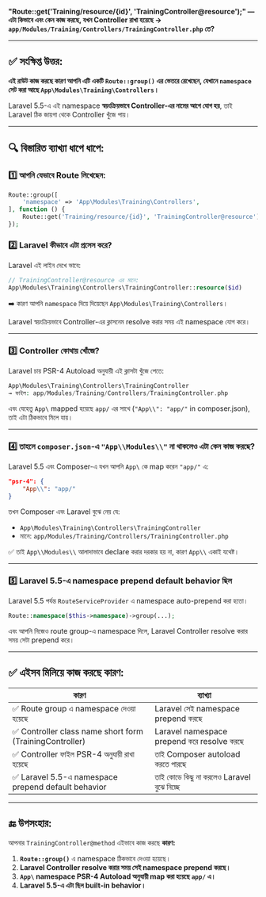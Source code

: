 
**"Route::get('Training/resource/{id}', 'TrainingController\@resource');" — এটা কিভাবে এবং কেন কাজ করছে, যখন Controller রাখা হয়েছে → `app/Modules/Training/Controllers/TrainingController.php` তে?**

---

## ✅ সংক্ষিপ্ত উত্তর:

**এই রাউট কাজ করছে কারণ আপনি এটি একটি `Route::group()` এর ভেতরে রেখেছেন, যেখানে `namespace` সেট করা আছে `App\Modules\Training\Controllers`।**

Laravel 5.5-এ এই namespace **স্বয়ংক্রিয়ভাবে Controller-এর নামের আগে যোগ হয়**, তাই Laravel ঠিক জায়গা থেকে Controller খুঁজে পায়।

---

## 🔍 বিস্তারিত ব্যাখ্যা ধাপে ধাপে:

### 1️⃣ আপনি যেভাবে Route লিখেছেন:

```php
Route::group([
    'namespace' => 'App\Modules\Training\Controllers',
], function () {
    Route::get('Training/resource/{id}', 'TrainingController@resource');
});
```

### 2️⃣ Laravel কীভাবে এটা প্রসেস করে?

Laravel এই লাইন দেখে ভাবে:

```php
// TrainingController@resource এর মানে:
App\Modules\Training\Controllers\TrainingController::resource($id)
```

➡️ কারণ আপনি `namespace` দিয়ে দিয়েছেন `App\Modules\Training\Controllers`।

Laravel স্বয়ংক্রিয়ভাবে Controller-এর ক্লাসনেম resolve করার সময় এই namespace যোগ করে।

---

### 3️⃣ Controller কোথায় খোঁজে?

Laravel চায় PSR-4 Autoload অনুযায়ী এই ক্লাসটা খুঁজে পেতে:

```php
App\Modules\Training\Controllers\TrainingController
→ ফাইল: app/Modules/Training/Controllers/TrainingController.php
```

এবং যেহেতু `App\` mapped হয়েছে `app/` এর সাথে (`"App\\": "app/"` in composer.json), তাই এটা ঠিকভাবে মিলে যায়।

---

### 4️⃣ তাহলে `composer.json`-এ `"App\\Modules\\"` না থাকলেও এটা কেন কাজ করছে?

Laravel 5.5 এবং Composer-এ যখন আপনি `App\` কে map করেন `"app/"` এ:

```json
"psr-4": {
    "App\\": "app/"
}
```

তখন Composer এবং Laravel বুঝে নেয় যে:

* `App\Modules\Training\Controllers\TrainingController`
* মানে: `app/Modules/Training/Controllers/TrainingController.php`

✅ তাই `App\\Modules\\` আলাদাভাবে declare করার দরকার হয় না, কারণ `App\\` একাই যথেষ্ট।

---

### 5️⃣ Laravel 5.5-এ namespace prepend default behavior ছিল

Laravel 5.5 পর্যন্ত `RouteServiceProvider` এ namespace auto-prepend করা হতো।

```php
Route::namespace($this->namespace)->group(...);
```

এবং আপনি নিজেও route group-এ namespace দিলে, Laravel Controller resolve করার সময় সেটা prepend করে।

---

## ✅ এইসব মিলিয়ে কাজ করছে কারণ:

| কারণ                                                    | ব্যাখ্যা                                   |
| ------------------------------------------------------- | ------------------------------------------ |
| ✅ Route group এ namespace দেওয়া হয়েছে                   | Laravel সেই namespace prepend করছে         |
| ✅ Controller class name short form (TrainingController) | Laravel namespace prepend করে resolve করছে |
| ✅ Controller ফাইল PSR-4 অনুযায়ী রাখা হয়েছে              | তাই Composer autoload করতে পারছে           |
| ✅ Laravel 5.5-এ namespace prepend default behavior      | তাই কোডে কিছু না করলেও Laravel বুঝে নিচ্ছে |

---

## 🔚 উপসংহার:

আপনার `TrainingController@method` এইভাবে কাজ করছে **কারণ:**

1. **`Route::group()`** এ namespace ঠিকভাবে দেওয়া হয়েছে।
2. **Laravel Controller resolve করার সময় সেই namespace prepend করছে।**
3. **`App\` namespace PSR-4 Autoload অনুযায়ী map করা হয়েছে `app/` এ।**
4. **Laravel 5.5-এ এটা ছিল built-in behavior।**

